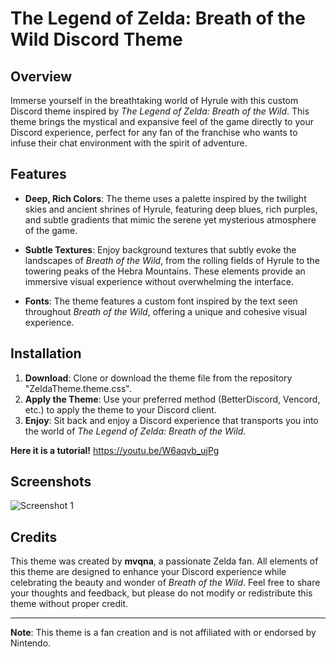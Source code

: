 # The Legend of Zelda: Breath of the Wild Discord Theme

## Overview
Immerse yourself in the breathtaking world of Hyrule with this custom Discord theme inspired by *The Legend of Zelda: Breath of the Wild*. This theme brings the mystical and expansive feel of the game directly to your Discord experience, perfect for any fan of the franchise who wants to infuse their chat environment with the spirit of adventure.

## Features
- **Deep, Rich Colors**: The theme uses a palette inspired by the twilight skies and ancient shrines of Hyrule, featuring deep blues, rich purples, and subtle gradients that mimic the serene yet mysterious atmosphere of the game.
  
- **Subtle Textures**: Enjoy background textures that subtly evoke the landscapes of *Breath of the Wild*, from the rolling fields of Hyrule to the towering peaks of the Hebra Mountains. These elements provide an immersive visual experience without overwhelming the interface.

- **Fonts**: The theme features a custom font inspired by the text seen throughout *Breath of the Wild*, offering a unique and cohesive visual experience.

## Installation
1. **Download**: Clone or download the theme file from the repository "ZeldaTheme.theme.css".
2. **Apply the Theme**: Use your preferred method (BetterDiscord, Vencord, etc.) to apply the theme to your Discord client.
3. **Enjoy**: Sit back and enjoy a Discord experience that transports you into the world of *The Legend of Zelda: Breath of the Wild*.


**Here it is a tutorial!**
https://youtu.be/W6aqvb_ujPg

## Screenshots

![Screenshot 1](https://i.imgur.com/bWIFPL0.png)



## Credits
This theme was created by **mvqna**, a passionate Zelda fan. All elements of this theme are designed to enhance your Discord experience while celebrating the beauty and wonder of *Breath of the Wild*. Feel free to share your thoughts and feedback, but please do not modify or redistribute this theme without proper credit.

---

**Note**: This theme is a fan creation and is not affiliated with or endorsed by Nintendo.
